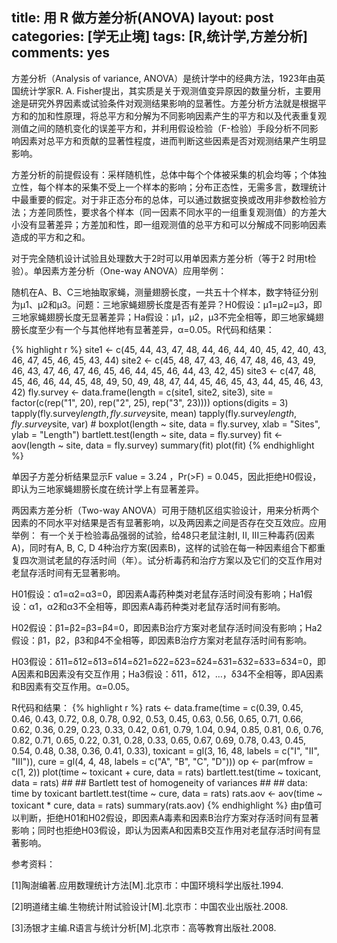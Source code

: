 title: 用 R 做方差分析(ANOVA)
layout: post
categories: [学无止境]
tags: [R,统计学,方差分析]
comments: yes
---

方差分析（Analysis of variance, ANOVA）是统计学中的经典方法，1923年由英国统计学家R. A. Fisher提出，其实质是关于观测值变异原因的数量分析，主要用途是研究外界因素或试验条件对观测结果影响的显著性。方差分析方法就是根据平方和的加和性原理，将总平方和分解为不同影响因素产生的平方和以及代表重复观测值之间的随机变化的误差平方和，并利用假设检验（F-检验）手段分析不同影响因素对总平方和贡献的显著性程度，进而判断这些因素是否对观测结果产生明显影响。 

方差分析的前提假设有：采样随机性，总体中每个个体被采集的机会均等；个体独立性，每个样本的采集不受上一个样本的影响；分布正态性，无需多言，数理统计中最重要的假定。对于非正态分布的总体，可以通过数据变换或改用非参数检验方法；方差同质性，要求各个样本（同一因素不同水平的一组重复观测值）的方差大小没有显著差异；方差加和性，即一组观测值的总平方和可以分解成不同影响因素造成的平方和之和。 

对于完全随机设计试验且处理数大于2时可以用单因素方差分析（等于2 时用t检验）。单因素方差分析（One-way ANOVA）应用举例： 

随机在A、B、C三地抽取家蝇，测量翅膀长度，一共五十个样本，数字特征分别为μ1、μ2和μ3。问题：三地家蝇翅膀长度是否有差异？H0假设：μ1=μ2=μ3，即三地家蝇翅膀长度无显著差异；Ha假设：μ1，μ2，μ3不完全相等，即三地家蝇翅膀长度至少有一个与其他样地有显著差异，α=0.05。R代码和结果： 

{% highlight r %} 
site1 <- c(45, 44, 43, 47, 48, 44, 46, 44, 40, 45, 42, 40, 43, 46, 47, 45, 46, 45, 43, 44) 
site2 <- c(45, 48, 47, 43, 46, 47, 48, 46, 43, 49, 46, 43, 47, 46, 47, 46, 45, 46, 44, 45, 46, 44, 43, 42, 45) 
site3 <- c(47, 48, 45, 46, 46, 44, 45, 48, 49, 50, 49, 48, 47, 44, 45, 46, 45, 43, 44, 45, 46, 43, 42) fly.survey <- data.frame(length = c(site1, site2, site3), site = factor(c(rep("1", 20), rep("2", 25), rep("3", 23)))) 
options(digits = 3) 
tapply(fly.survey$length, fly.survey$site, mean) 
tapply(fly.survey$length, fly.survey$site, var) #
boxplot(length ~ site, data = fly.survey, xlab = "Sites", ylab = "Length") 
bartlett.test(length ~ site, data = fly.survey)
fit <- aov(length ~ site, data = fly.survey) summary(fit) 
plot(fit) 
{% endhighlight %}

单因子方差分析结果显示F value = 3.24 ，Pr(>F) = 0.045，因此拒绝H0假设，即认为三地家蝇翅膀长度在统计学上有显著差异。 

两因素方差分析（Two-way ANOVA）可用于随机区组实验设计，用来分析两个因素的不同水平对结果是否有显著影响，以及两因素之间是否存在交互效应。应用举例： 有一个关于检验毒品强弱的试验，给48只老鼠注射I, II, III三种毒药(因素A)，同时有A, B, C, D 4种治疗方案(因素B)，这样的试验在每一种因素组合下都重复四次测试老鼠的存活时间（年）。试分析毒药和治疗方案以及它们的交互作用对老鼠存活时间有无显著影响。 

H01假设：α1=α2=α3=0，即因素A毒药种类对老鼠存活时间没有影响；Ha1假设：α1，α2和α3不全相等，即因素A毒药种类对老鼠存活时间有影响。 

H02假设：β1=β2=β3=β4=0，即因素B治疗方案对老鼠存活时间没有影响；Ha2假设：β1，β2，β3和β4不全相等，即因素B治疗方案对老鼠存活时间有影响。 

H03假设：δ11=δ12=δ13=δ14=δ21=δ22=δ23=δ24=δ31=δ32=δ33=δ34=0，即A因素和B因素没有交互作用；Ha3假设：δ11，δ12，…，δ34不全相等，即A因素和B因素有交互作用。α=0.05。 

R代码和结果：
{% highlight r %} 
rats <- data.frame(time = c(0.39, 0.45, 0.46, 0.43, 0.72, 0.8, 0.78, 0.92, 0.53, 0.45, 0.63, 0.56, 0.65, 0.71, 0.66, 0.62, 0.36, 0.29, 0.23, 0.33, 0.42, 0.61, 0.79, 1.04, 0.94, 0.85, 0.81, 0.6, 0.76, 0.82, 0.71, 0.65, 0.22, 0.31, 0.28, 0.33, 0.65, 0.67, 0.69, 0.78, 0.43, 0.45, 0.54, 0.48, 0.38, 0.36, 0.41, 0.33), toxicant = gl(3, 16, 48, labels = c("I", "II", "III")), cure = gl(4, 4, 48, labels = c("A", "B", "C", "D"))) 
op <- par(mfrow = c(1, 2)) plot(time ~ toxicant + cure, data = rats) 
bartlett.test(time ~ toxicant, data = rats) ## ## Bartlett test of homogeneity of variances ## ## data: time by toxicant 
bartlett.test(time ~ cure, data = rats) 
rats.aov <- aov(time ~ toxicant * cure, data = rats) summary(rats.aov)
{% endhighlight %}
由p值可以判断，拒绝H01和H02假设，即因素A毒素和因素B治疗方案对存活时间有显著影响；同时也拒绝H03假设，即认为因素A和因素B交互作用对老鼠存活时间有显著影响。 

参考资料： 

[1]陶澍编著.应用数理统计方法[M].北京市：中国环境科学出版社.1994. 

[2]明道绪主编.生物统计附试验设计[M].北京市：中国农业出版社.2008. 

[3]汤银才主编.R语言与统计分析[M].北京市：高等教育出版社.2008.